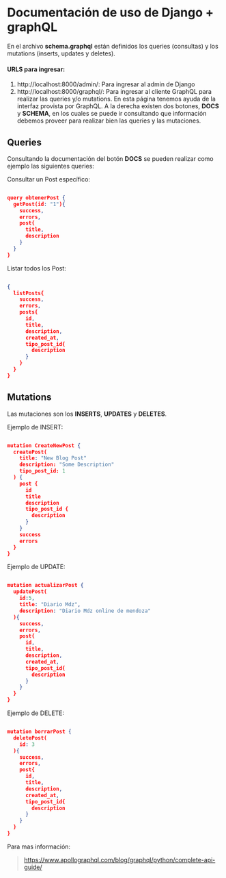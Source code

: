 
# Documentación de uso de Django + graphQL

En el archivo **schema.graphql** están definidos los queries (consultas) y los mutations (inserts, updates y deletes).

#### URLS para ingresar:
1. http://localhost:8000/admin/: Para ingresar al admin de Django 
2. http://localhost:8000/graphql/: Para ingresar al cliente GraphQL para realizar las queries y/o mutations. En esta página tenemos ayuda de la interfaz provista por GraphQL. A la derecha existen dos botones, **DOCS** y **SCHEMA**, en los cuales se puede ir consultando que información debemos proveer para realizar bien las queries y las mutaciones.


## Queries

Consultando la documentación del botón **DOCS** se pueden realizar como ejemplo las siguientes queries:

Consultar un Post específico:
```json

query obtenerPost {
  getPost(id: "1"){
    success,
    errors,
    post{
      title,
      description
    }
  }
}
```


Listar todos los Post:
```json

{
  listPosts{
    success,
    errors,
    posts{
      id,
      title,
      description,
      created_at,
      tipo_post_id{
        description
      }
    }
  }
}
```

## Mutations

Las mutaciones son los **INSERTS**, **UPDATES** y **DELETES**.

Ejemplo de INSERT:
```json

mutation CreateNewPost {
  createPost(
    title: "New Blog Post"
    description: "Some Description"
    tipo_post_id: 1
  ) {
    post {
      id
      title
      description
      tipo_post_id {
        description
      }
    }
    success
    errors
  }
}
```

Ejemplo de UPDATE:
```json

mutation actualizarPost {
  updatePost(
    id:5,
    title: "Diario Mdz",
    description: "Diario Mdz online de mendoza"
  ){
    success,
    errors,
    post{
      id,
      title,
      description,
      created_at,
      tipo_post_id{
        description
      }
    }
  }
}
```

Ejemplo de DELETE:
```json

mutation borrarPost {
  deletePost(
    id: 3
  ){
    success,
    errors,
    post{
      id, 
      title,
      description,
      created_at,
      tipo_post_id{
        description
      }
    }
  }
}
```

Para mas información:
> https://www.apollographql.com/blog/graphql/python/complete-api-guide/









